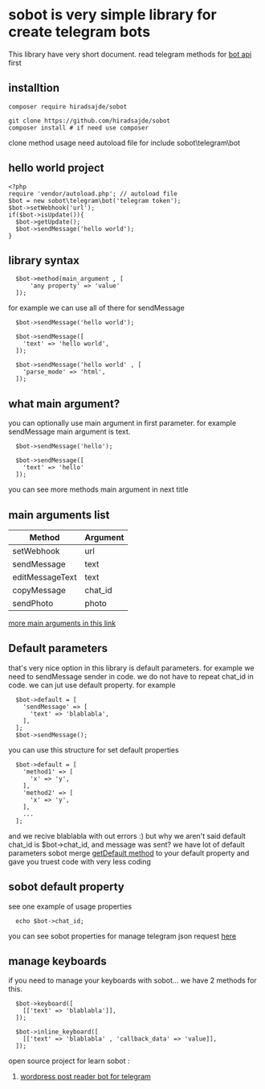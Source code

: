 <h1>sobot is very simple library for create telegram bots</h1>

This library have very short document. read telegram methods for <a href="https://core.telegram.org/methods">bot api</a> first
<h2>installtion</h2>

```
composer require hiradsajde/sobot
```

```
git clone https://github.com/hiradsajde/sobot
composer install # if need use composer
```

clone method usage need autoload file for include sobot\telegram\bot

<h2>hello world project</h2>

```
<?php
require 'vendor/autoload.php'; // autoload file
$bot = new sobot\telegram\bot('telegram token');
$bot->setWebhook('url');
if($bot->isUpdate()){
  $bot->getUpdate();
  $bot->sendMessage('hello world');
}
```

<h2>library syntax</h2>

```
  $bot->method(main_argument , [
      'any property' => 'value'
  ]);
```
for example we can use all of there for sendMessage

```
  $bot->sendMessage('hello world');
```

```
  $bot->sendMessage([
    'text' => 'hello world',
  ]);
```

```
  $bot->sendMessage('hello world' , [
    'parse_mode' => 'html',
  ]);
```

<h2>what main argument?</h2>

you can optionally use main argument in first parameter. for example sendMessage main argument is text.

```
  $bot->sendMessage('hello');
```

```
  $bot->sendMessage([
    'text' => 'hello'
  ]);
```
you can see more methods main argument in next title
<h2>main arguments list</h2>

| Method     | Argument |
| ---      | ---       |
| setWebhook     | url |
| sendMessage | text |
| editMessageText     | text |
| copyMessage     | chat_id |
| sendPhoto     | photo |

<a href="https://github.com/hiradsajde/sobot/blob/d32fa964d222eb021efd005688ff1b293bf0b05e/sobot/telegram/bot.php#L138">more main arguments in this link</a>
<h2>Default parameters</h2>
that's very nice option in this library is default parameters. for example we need to sendMessage sender in code. we do not have to repeat chat_id in code. we can jut use default property. for example

```
  $bot->default = [
    'sendMessage' => [
      'text' => 'blablabla',
    ],
  ];
  $bot->sendMessage();
```

you can use this structure for set default properties

```
  $bot->default = [
    'method1' => [
      'x' => 'y',
    ],
    'method2' => [
      'x' => 'y',
    ],
    ...
  ];
```
and we recive blablabla with out errors :) 
but why we aren't said default chat_id is $bot->chat_id, and message was sent? we have lot of default parameters
sobot merge <a href="https://github.com/hiradsajde/sobot/blob/d32fa964d222eb021efd005688ff1b293bf0b05e/sobot/telegram/bot.php#L136">getDefault method</a> to your default property and gave you truest code with very less coding

<h2>sobot default property</h2>
see one example of usage properties

```
  echo $bot->chat_id;
```
you can see sobot properties for manage telegram json request <a href="https://github.com/hiradsajde/sobot/blob/d32fa964d222eb021efd005688ff1b293bf0b05e/sobot/telegram/bot.php#L58">here</a>

<h2>manage keyboards</h2>

if you need to manage your keyboards with sobot... we have 2 methods for this. 

```
  $bot->keyboard([
    [['text' => 'blablabla']],
  ]);
```

```
  $bot->inline_keyboard([
    [['text' => 'blablabla' , 'callback_data' => 'value]],
  ]);
```

open source  project for learn sobot : 
<ol>
  <li><a href="https://github.com/hiradsajde/wp-telegram"> wordpress post reader bot for telegram </a></li>
</ol>

